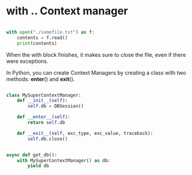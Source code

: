 


# with ..  Context manager

```Python

with open("./somefile.txt") as f:
    contents = f.read()
    print(contents)

```

When the with block finishes, it makes sure to close the file, even if there were exceptions.

In Python, you can create Context Managers by creating a class with two methods: __enter__() and __exit__().


```py

class MySuperContextManager:
    def __init__(self):
        self.db = DBSession()

    def __enter__(self):
        return self.db

    def __exit__(self, exc_type, exc_value, traceback):
        self.db.close()


async def get_db():
    with MySuperContextManager() as db:
        yield db

```


